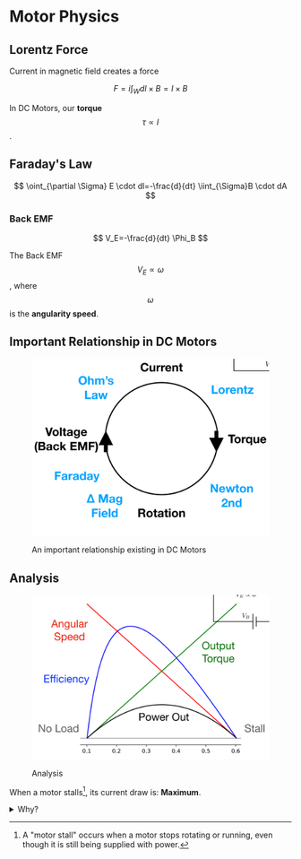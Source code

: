# Motor Physics

## Lorentz Force

Current in magnetic field creates a force

$$
F=i \int_{W} dl \times B=I\times B
$$

In DC Motors, our **torque** $$\tau \propto I$$.

## Faraday's Law

$$
\oint_{\partial \Sigma} E \cdot dl=-\frac{d}{dt} \iint_{\Sigma}B \cdot dA
$$

### Back EMF

$$
V_E=-\frac{d}{dt} \Phi_B
$$

The Back EMF $$V_E \propto \omega$$, where $$\omega$$ is the **angularity speed**.

## Important Relationship in DC Motors

<figure><img src="../../.gitbook/assets/dc-motors-principle-relationship.png" alt="" width="563"><figcaption><p>An important relationship existing in DC Motors</p></figcaption></figure>

## Analysis

<figure><img src="../../.gitbook/assets/motor-analysis.png" alt="" width="563"><figcaption><p>Analysis</p></figcaption></figure>

When a motor stalls[^1], its current draw is: **Maximum**.

<details>

<summary>Why?</summary>

As you can see, when motor stalls, the output torque is very very large and reaches the maximum. Since $$\tau \propto I$$, we can say that our current draw is **maximum.**

</details>

[^1]: A "motor stall" occurs when a motor stops rotating or running, even though it is still being supplied with power.
